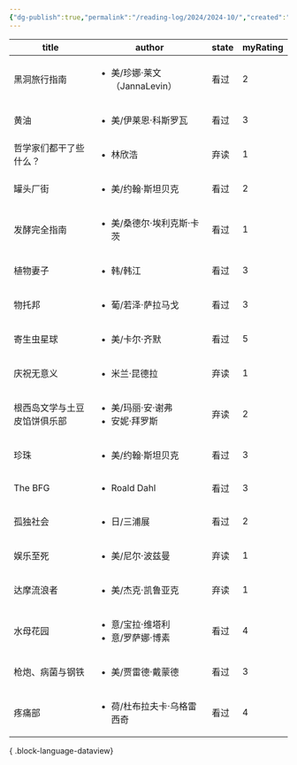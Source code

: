 ```yaml
---
{"dg-publish":true,"permalink":"/reading-log/2024/2024-10/","created":"2025-06-07T15:53:40.279+08:00"}
---
```


| title          | author                                      | state | myRating |
| -------------- | ------------------------------------------- | ----- | -------- |
| 黑洞旅行指南         | <ul><li>美/珍娜·莱文（JannaLevin）</li></ul>       | 看过    | 2        |
| 黄油             | <ul><li>美/伊莱恩·科斯罗瓦</li></ul>                | 看过    | 3        |
| 哲学家们都干了些什么？    | <ul><li>林欣浩</li></ul>                       | 弃读    | 1        |
| 罐头厂街           | <ul><li>美/约翰·斯坦贝克</li></ul>                 | 看过    | 2        |
| 发酵完全指南         | <ul><li>美/桑德尔·埃利克斯·卡茨</li></ul>             | 看过    | 1        |
| 植物妻子           | <ul><li>韩/韩江</li></ul>                      | 看过    | 3        |
| 物托邦            | <ul><li>葡/若泽·萨拉马戈</li></ul>                 | 看过    | 3        |
| 寄生虫星球          | <ul><li>美/卡尔·齐默</li></ul>                   | 看过    | 5        |
| 庆祝无意义          | <ul><li>米兰·昆德拉</li></ul>                    | 弃读    | 1        |
| 根西岛文学与土豆皮馅饼俱乐部 | <ul><li>美/玛丽·安·谢弗</li><li>安妮·拜罗斯</li></ul>  | 弃读    | 2        |
| 珍珠             | <ul><li>美/约翰·斯坦贝克</li></ul>                 | 看过    | 3        |
| The BFG        | <ul><li>Roald Dahl</li></ul>                | 看过    | 3        |
| 孤独社会           | <ul><li>日/三浦展</li></ul>                     | 看过    | 2        |
| 娱乐至死           | <ul><li>美/尼尔·波兹曼</li></ul>                  | 弃读    | 1        |
| 达摩流浪者          | <ul><li>美/杰克·凯鲁亚克</li></ul>                 | 弃读    | 1        |
| 水母花园           | <ul><li>意/宝拉·维塔利</li><li>意/罗萨娜·博素</li></ul> | 看过    | 4        |
| 枪炮、病菌与钢铁       | <ul><li>美/贾雷德·戴蒙德</li></ul>                 | 看过    | 3        |
| 疼痛部            | <ul><li>荷/杜布拉夫卡·乌格雷西奇</li></ul>             | 看过    | 4        |

{ .block-language-dataview}
